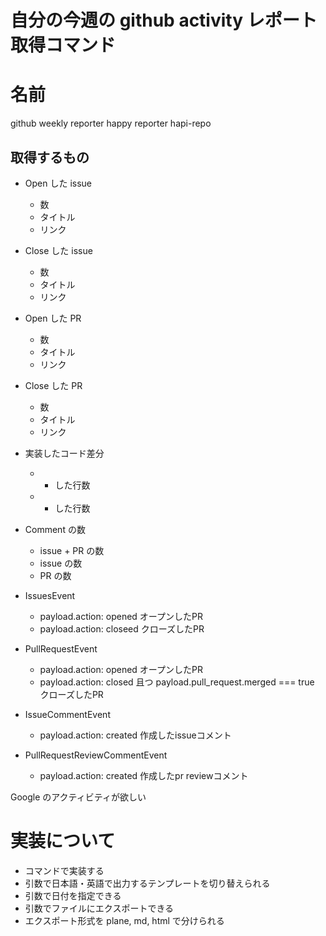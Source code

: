 # 自分の今週の github activity レポート取得コマンド

# 名前

github weekly reporter
happy reporter
hapi-repo

## 取得するもの

- Open した issue
  - 数
  - タイトル
  - リンク
- Close した issue
  - 数
  - タイトル
  - リンク
- Open した PR
  - 数
  - タイトル
  - リンク
- Close した PR
  - 数
  - タイトル
  - リンク
- 実装したコード差分
  - + した行数
  - - した行数
- Comment の数
  - issue + PR の数
  - issue の数
  - PR の数

- IssuesEvent
  - payload.action: opened オープンしたPR
  - payload.action: closeed クローズしたPR
- PullRequestEvent
  - payload.action: opened オープンしたPR
  - payload.action: closed 且つ payload.pull_request.merged === true クローズしたPR
- IssueCommentEvent
  - payload.action: created 作成したissueコメント
- PullRequestReviewCommentEvent
  - payload.action: created 作成したpr reviewコメント

Google のアクティビティが欲しい

# 実装について

- コマンドで実装する
- 引数で日本語・英語で出力するテンプレートを切り替えられる
- 引数で日付を指定できる
- 引数でファイルにエクスポートできる
- エクスポート形式を plane, md, html で分けられる
